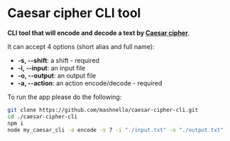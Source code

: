 # Caesar cipher CLI tool

**CLI tool that will encode and decode a text by [Caesar cipher](https://en.wikipedia.org/wiki/Caesar_cipher)**.

It can accept 4 options (short alias and full name):

* **-s, --shift**: a shift - required
* **-i, --input**: an input file
* **-o, --output**: an output file
* **-a, --action**: an action encode/decode - required

To run the app please do the following:
```bash
git clone https://github.com/mashnello/caesar-cipher-cli.git
cd ./caesar-cipher-cli
npm i
node my_caesar_cli -a encode -s 7 -i "./input.txt" -o "./output.txt"
```